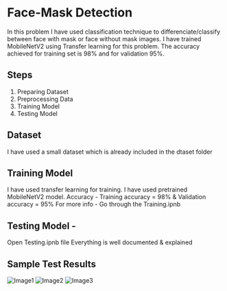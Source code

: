 # Face-Mask Detection

In this problem I have used classification technique to differenciate/classify between face with mask or face without mask images. I have trained MobileNetV2 using Transfer learning for this problem. The accuracy achieved for training set is 98% and for validation 95%.

## Steps
1. Preparing Dataset
2. Preprocessing Data
3. Training Model
4. Testing Model

## Dataset
I have used a small dataset which is already included in the dtaset folder

## Training Model
I have used transfer learning for training.
I have used pretrained MobileNetV2 model.
Accuracy - Training accuracy = 98% & Validation accuracy = 95%
For more info - Go through the Training.ipnb

## Testing Model - 
Open Testing.ipnb file
Everything is well documented & explained

## Sample Test Results
![Image1](https://github.com/imsaksham-c/SafetyAtWorkplace-Helmet-and-Mask-Detection/blob/master/mask-detection/test-result/5.png)
![Image2](https://github.com/imsaksham-c/SafetyAtWorkplace-Helmet-and-Mask-Detection/blob/master/mask-detection/test-result/4.png)
![Image3](https://github.com/imsaksham-c/SafetyAtWorkplace-Helmet-and-Mask-Detection/blob/master/mask-detection/test-result/6.png)

